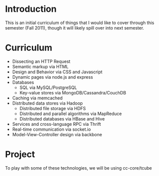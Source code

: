 # Introduction
This is an initial curriculum of things that I would like to cover through this semester (Fall 2011), though it will likely spill over into next semester.
# Curriculum
- Dissecting an HTTP Request
- Semantic markup via HTML
- Design and Behavior via CSS and Javascript
- Dynamic pages via node.js and express
- Databases
  - SQL via MySQL/PostgreSQL
  - Key-value stores via MongoDB/Cassandra/CouchDB
- Caching via memcached
- Distributed data stores via Hadoop
  - Distributed file storage via HDFS
  - Distributed and parallel algorithms via MapReduce
  - Distributed databases via HBase and Hive
- Services and cross-language RPC via Thrift
- Real-time communication via socket.io
- Model-View-Controller design via backbone

# Project
To play with some of these technologies, we will be using cc-core/tcube
